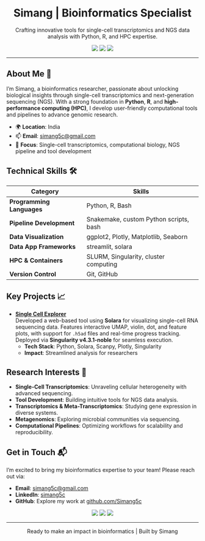 
<h1 align="center">Simang | Bioinformatics Specialist</h1>
<p align="center">Crafting innovative tools for single-cell transcriptomics and NGS data analysis with Python, R, and HPC expertise.</p>
<p align="center">
  <a href="mailto:simang5c@gmail.com"><img src="https://img.shields.io/badge/Email-simang5c@gmail.com-blue?style=flat-square&logo=gmail"></a>
  <a href="https://github.com/Simang5c"><img src="https://img.shields.io/badge/GitHub-Simang5c-black?style=flat-square&logo=github"></a>
  <a href="https://www.linkedin.com/in/simang-champramary-0b074986"><img src="https://img.shields.io/badge/LinkedIn-Simang-blue?style=flat-square&logo=linkedin"></a>
</p>

---

## About Me 👋
I’m Simang, a bioinformatics researcher, passionate about unlocking biological insights through single-cell transcriptomics and next-generation sequencing (NGS). With a strong foundation in **Python**, **R**, and **high-performance computing (HPC)**, I develop user-friendly computational tools and pipelines to advance genomic research.

- 🌍 **Location**: India
- 📫 **Email**: [simang5c@gmail.com](mailto:simang5c@gmail.com)
- 🔬 **Focus**: Single-cell transcriptomics, computational biology, NGS pipeline and tool development

## Technical Skills 🛠️
| **Category**             | **Skills**                                                                 |
|--------------------------|---------------------------------------------------------------------------|
| **Programming Languages** | Python, R, Bash                                                           |
| **Pipeline Development**  | Snakemake,  custom Python scripts, bash                                |
| **Data Visualization**    | ggplot2, Plotly, Matplotlib, Seaborn                                               |
| **Data App Frameworks**   | streamlit, solara                                                     |
| **HPC & Containers**      | SLURM, Singularity, cluster computing                      |
| **Version Control**       | Git, GitHub                                                               |

## Key Projects 📈
- **[Single Cell Explorer](https://github.com/Simang5c/Single_cell_explorer)**  
  Developed a web-based tool using **Solara** for visualizing single-cell RNA sequencing data. Features interactive UMAP, violin, dot, and feature plots, with support for `.h5ad` files and real-time progress tracking. Deployed via **Singularity v4.3.1-noble** for seamless execution.  
  - **Tech Stack**: Python, Solara, Scanpy, Plotly, Singularity
  - **Impact**: Streamlined analysis for researchers

## Research Interests 🔬
- **Single-Cell Transcriptomics**: Unraveling cellular heterogeneity with advanced sequencing.
- **Tool Development**: Building intuitive tools for NGS data analysis.
- **Transcriptomics & Meta-Transcriptomics**: Studying gene expression in diverse systems.
- **Metagenomics**: Exploring microbial communities via sequencing.
- **Computational Pipelines**: Optimizing workflows for scalability and reproducibility.

## Get in Touch 📬
I’m excited to bring my bioinformatics expertise to your team! Please reach out via:
- **Email**: [simang5c@gmail.com](mailto:simang5c@gmail.com)
- **LinkedIn**: [simang5c](https://www.linkedin.com/in/simang-champramary-0b074986)
- **GitHub**: Explore my work at [github.com/Simang5c](https://github.com/simang5c)

<p align="center">
  <img src="https://img.shields.io/badge/Python-3.12-blue?style=flat-square&logo=python">
  <img src="https://img.shields.io/badge/R-4.3-blue?style=flat-square&logo=r">
  <img src="https://img.shields.io/badge/Singularity-4.3.1--noble-orange?style=flat-square">
</p>

---

<p align="center">Ready to make an impact in bioinformatics | Built by Simang</p>
